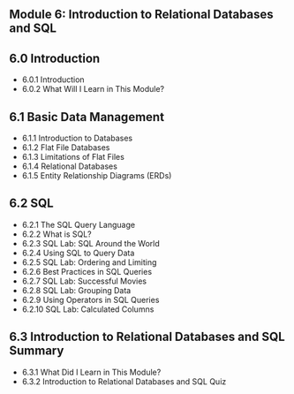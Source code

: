 ## Module 6: Introduction to Relational Databases and SQL

## 6.0 Introduction

* 6.0.1 Introduction
* 6.0.2 What Will I Learn in This Module?

## 6.1 Basic Data Management

* 6.1.1 Introduction to Databases
* 6.1.2 Flat File Databases
* 6.1.3 Limitations of Flat Files
* 6.1.4 Relational Databases
* 6.1.5 Entity Relationship Diagrams (ERDs)

## 6.2 SQL

* 6.2.1 The SQL Query Language
* 6.2.2 What is SQL?
* 6.2.3 SQL Lab: SQL Around the World
* 6.2.4 Using SQL to Query Data
* 6.2.5 SQL Lab: Ordering and Limiting
* 6.2.6 Best Practices in SQL Queries
* 6.2.7 SQL Lab: Successful Movies
* 6.2.8 SQL Lab: Grouping Data
* 6.2.9 Using Operators in SQL Queries
* 6.2.10 SQL Lab: Calculated Columns

## 6.3 Introduction to Relational Databases and SQL Summary

* 6.3.1 What Did I Learn in This Module?
* 6.3.2 Introduction to Relational Databases and SQL Quiz



